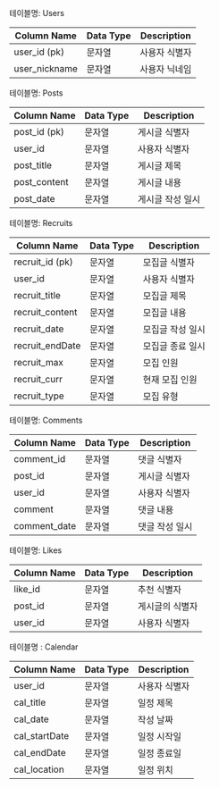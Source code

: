 테이블명: Users

| Column Name   | Data Type | Description     |
|---------------|-----------|-----------------|
| user_id (pk)  | 문자열    | 사용자 식별자     |
| user_nickname | 문자열    | 사용자 닉네임     |

테이블명: Posts

| Column Name | Data Type  | Description      |
|-------------|------------|----------------- |
| post_id (pk)| 문자열     | 게시글 식별자      |
| user_id     | 문자열     | 사용자 식별자      |
| post_title  | 문자열     | 게시글 제목        |
| post_content| 문자열     | 게시글 내용        |
| post_date   | 문자열     | 게시글 작성 일시   |

테이블명: Recruits

| Column Name    | Data Type  | Description      |
|----------------|------------|------------------|
| recruit_id (pk)| 문자열     | 모집글 식별자      |
| user_id        | 문자열     | 사용자 식별자      |
| recruit_title  | 문자열     | 모집글 제목        |
| recruit_content| 문자열     | 모집글 내용        |
| recruit_date   | 문자열     | 모집글 작성 일시   |
| recruit_endDate| 문자열     | 모집글 종료 일시   |
| recruit_max    | 문자열     | 모집 인원          |
| recruit_curr   | 문자열     | 현재 모집 인원     |
| recruit_type   | 문자열     | 모집 유형          |

테이블명: Comments

| Column Name    | Data Type  | Description        |
|----------------|------------|--------------------|
| comment_id     | 문자열     | 댓글 식별자         |
| post_id        | 문자열     | 게시글 식별자       |
| user_id        | 문자열     | 사용자 식별자       |
| comment        | 문자열     | 댓글 내용           |
| comment_date   | 문자열     | 댓글 작성 일시      |

테이블명: Likes

| Column Name | Data Type | Description          |
|-------------|-----------|----------------------|
| like_id     | 문자열    | 추천 식별자           |
| post_id     | 문자열    | 게시글의 식별자        |
| user_id     | 문자열    | 사용자 식별자          |

테이블명 : Calendar

| Column Name  | Data Type | Description |
|--------------|-----------|-------------|
| user_id      | 문자열    | 사용자 식별자 |
| cal_title    | 문자열    | 일정 제목     |
| cal_date     | 문자열    | 작성 날짜     |
| cal_startDate| 문자열    | 일정 시작일   |
| cal_endDate  | 문자열    | 일정 종료일   |
| cal_location | 문자열    | 일정 위치     |
